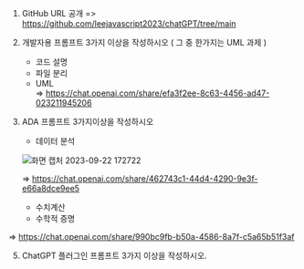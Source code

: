 1. GitHub URL 공개 
    => https://github.com/leejavascript2023/chatGPT/tree/main
   
3. 개발자용 프롬프트 3가지 이상을 작성하시오 ( 그 중 한가지는 UML 과제 )
   - 코드 설명
   - 파일 분리
   - UML     
   => https://chat.openai.com/share/efa3f2ee-8c63-4456-ad47-023211945206

4. ADA 프롬프트 3가지이상을 작성하시오
   - 데이터 분석
   
   ![화면 캡처 2023-09-22 172722](https://github.com/leejavascript2023/chatGPT/assets/145082013/52f416a4-1edf-40a8-a3c0-5d8a3daffd2a)

   => https://chat.openai.com/share/462743c1-44d4-4290-9e3f-e66a8dce9ee5


   - 수치계산
   - 수학적 증명
     
  => https://chat.openai.com/share/990bc9fb-b50a-4586-8a7f-c5a65b51f3af
   
5. ChatGPT 플러그인 프롬프트 3가지 이상을 작성하시오.

   

   
